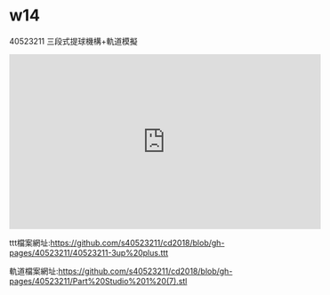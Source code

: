 # w14


40523211
三段式提球機構+軌道模擬
<iframe width="560" height="315" src="https://www.youtube.com/embed/D5TVbRu7lnw" frameborder="0" allow="autoplay; encrypted-media" allowfullscreen></iframe>

ttt檔案網址:https://github.com/s40523211/cd2018/blob/gh-pages/40523211/40523211-3up%20plus.ttt

軌道檔案網址:https://github.com/s40523211/cd2018/blob/gh-pages/40523211/Part%20Studio%201%20(7).stl



